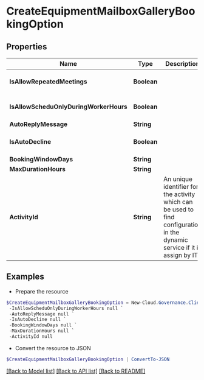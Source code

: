 # CreateEquipmentMailboxGalleryBookingOption
## Properties

Name | Type | Description | Notes
------------ | ------------- | ------------- | -------------
**IsAllowRepeatedMeetings** | **Boolean** |  | [optional] [default to $false]
**IsAllowScheduOnlyDuringWorkerHours** | **Boolean** |  | [optional] [default to $false]
**AutoReplyMessage** | **String** |  | [optional] 
**IsAutoDecline** | **Boolean** |  | [optional] [default to $false]
**BookingWindowDays** | **String** |  | [optional] 
**MaxDurationHours** | **String** |  | [optional] 
**ActivityId** | **String** | An unique identifier for the activity which can be used to find configuration in the dynamic service if it is assign by IT | [optional] 

## Examples

- Prepare the resource
```powershell
$CreateEquipmentMailboxGalleryBookingOption = New-Cloud.Governance.ClientCreateEquipmentMailboxGalleryBookingOption  -IsAllowRepeatedMeetings null `
 -IsAllowScheduOnlyDuringWorkerHours null `
 -AutoReplyMessage null `
 -IsAutoDecline null `
 -BookingWindowDays null `
 -MaxDurationHours null `
 -ActivityId null
```

- Convert the resource to JSON
```powershell
$CreateEquipmentMailboxGalleryBookingOption | ConvertTo-JSON
```

[[Back to Model list]](../README.md#documentation-for-models) [[Back to API list]](../README.md#documentation-for-api-endpoints) [[Back to README]](../README.md)

